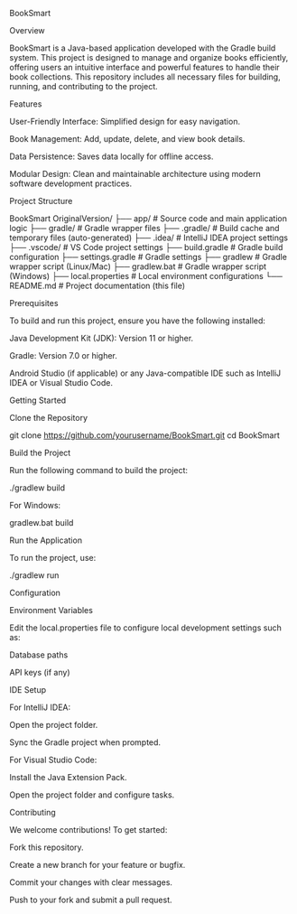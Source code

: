 BookSmart

Overview

BookSmart is a Java-based application developed with the Gradle build system. This project is designed to manage and organize books efficiently, offering users an intuitive interface and powerful features to handle their book collections. This repository includes all necessary files for building, running, and contributing to the project.

Features

User-Friendly Interface: Simplified design for easy navigation.

Book Management: Add, update, delete, and view book details.

Data Persistence: Saves data locally for offline access.

Modular Design: Clean and maintainable architecture using modern software development practices.

Project Structure

BookSmart OriginalVersion/
├── app/                # Source code and main application logic
├── gradle/             # Gradle wrapper files
├── .gradle/            # Build cache and temporary files (auto-generated)
├── .idea/              # IntelliJ IDEA project settings
├── .vscode/            # VS Code project settings
├── build.gradle        # Gradle build configuration
├── settings.gradle     # Gradle settings
├── gradlew             # Gradle wrapper script (Linux/Mac)
├── gradlew.bat         # Gradle wrapper script (Windows)
├── local.properties    # Local environment configurations
└── README.md           # Project documentation (this file)

Prerequisites

To build and run this project, ensure you have the following installed:

Java Development Kit (JDK): Version 11 or higher.

Gradle: Version 7.0 or higher.

Android Studio (if applicable) or any Java-compatible IDE such as IntelliJ IDEA or Visual Studio Code.

Getting Started

Clone the Repository

git clone https://github.com/yourusername/BookSmart.git
cd BookSmart

Build the Project

Run the following command to build the project:

./gradlew build

For Windows:

gradlew.bat build

Run the Application

To run the project, use:

./gradlew run

Configuration

Environment Variables

Edit the local.properties file to configure local development settings such as:

Database paths

API keys (if any)

IDE Setup

For IntelliJ IDEA:

Open the project folder.

Sync the Gradle project when prompted.

For Visual Studio Code:

Install the Java Extension Pack.

Open the project folder and configure tasks.

Contributing

We welcome contributions! To get started:

Fork this repository.

Create a new branch for your feature or bugfix.

Commit your changes with clear messages.

Push to your fork and submit a pull request.

